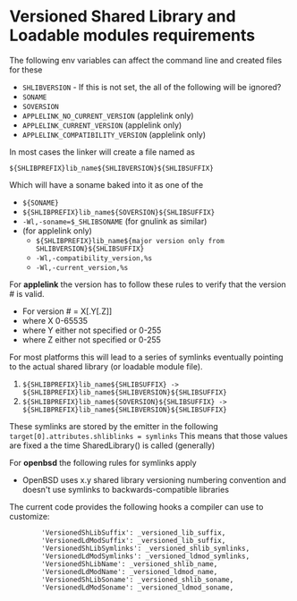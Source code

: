 

# Versioned Shared Library and Loadable modules requirements

The following env variables can affect the command line and created files for these

* `SHLIBVERSION` - If this is not set, the all of the following will be ignored?
* `SONAME`
* `SOVERSION`
* `APPLELINK_NO_CURRENT_VERSION`    (applelink only)
* `APPLELINK_CURRENT_VERSION`       (applelink only)
* `APPLELINK_COMPATIBILITY_VERSION` (applelink only)

In most cases the linker will create a file named as

`${SHLIBPREFIX}lib_name${SHLIBVERSION}${SHLIBSUFFIX}`

Which will have a soname baked into it as one of the

* `${SONAME}`
* `${SHLIBPREFIX}lib_name${SOVERSION}${SHLIBSUFFIX}`
* `-Wl,-soname=$_SHLIBSONAME` (for gnulink as similar)
* (for applelink only)
   * `${SHLIBPREFIX}lib_name${major version only from SHLIBVERSION}${SHLIBSUFFIX}`
   * `-Wl,-compatibility_version,%s`
   * `-Wl,-current_version,%s`
   
For **applelink** the version has to follow these rules to verify that the version # is valid.

* For version # = X[.Y[.Z]]
* where X 0-65535
* where Y either not specified or 0-255
* where Z either not specified or 0-255

   
For most platforms this will lead to a series of symlinks eventually pointing to the actual shared library (or loadable module file).
1. `${SHLIBPREFIX}lib_name${SHLIBSUFFIX} -> ${SHLIBPREFIX}lib_name${SHLIBVERSION}${SHLIBSUFFIX}`
1. `${SHLIBPREFIX}lib_name${SOVERSION}${SHLIBSUFFIX} -> ${SHLIBPREFIX}lib_name${SHLIBVERSION}${SHLIBSUFFIX}`

These symlinks are stored by the emitter in the following
`target[0].attributes.shliblinks = symlinks`
This means that those values are fixed a the time SharedLibrary() is called (generally)

For **openbsd** the following rules for symlinks apply

   * OpenBSD uses x.y shared library versioning numbering convention and doesn't use symlinks to backwards-compatible libraries


The current code provides the following hooks a compiler can use to customize:

```        
        'VersionedShLibSuffix': _versioned_lib_suffix,
        'VersionedLdModSuffix': _versioned_lib_suffix,
        'VersionedShLibSymlinks': _versioned_shlib_symlinks,
        'VersionedLdModSymlinks': _versioned_ldmod_symlinks,
        'VersionedShLibName': _versioned_shlib_name,
        'VersionedLdModName': _versioned_ldmod_name,
        'VersionedShLibSoname': _versioned_shlib_soname,
        'VersionedLdModSoname': _versioned_ldmod_soname,
```